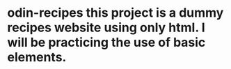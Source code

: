 # odin-recipes this project is a dummy recipes website using only html. I will be practicing the use of basic elements. 
